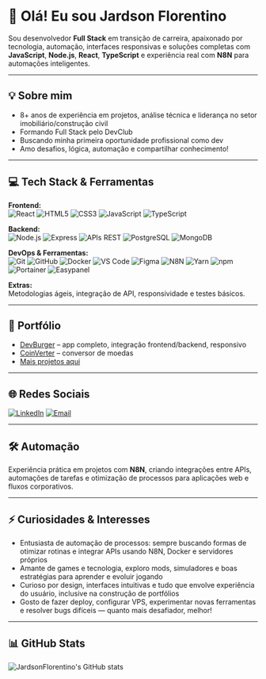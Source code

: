# 👋 Olá! Eu sou Jardson Florentino

Sou desenvolvedor **Full Stack** em transição de carreira, apaixonado por tecnologia, automação, interfaces responsivas e soluções completas com **JavaScript**, **Node.js**, **React**, **TypeScript** e experiência real com **N8N** para automações inteligentes.

---

## 💡 Sobre mim
- 8+ anos de experiência em projetos, análise técnica e liderança no setor imobiliário/construção civil
- Formando Full Stack pelo DevClub
- Buscando minha primeira oportunidade profissional como dev
- Amo desafios, lógica, automação e compartilhar conhecimento!

---


## 💻 Tech Stack & Ferramentas

**Frontend:**  
![React](https://img.shields.io/badge/react-20232A?style=flat-square&logo=react&logoColor=61DAFB)
![HTML5](https://img.shields.io/badge/html5-E34F26?style=flat-square&logo=html5&logoColor=white)
![CSS3](https://img.shields.io/badge/css3-1572B6?style=flat-square&logo=css3&logoColor=white)
![JavaScript](https://img.shields.io/badge/javascript-F7DF1E?style=flat-square&logo=javascript&logoColor=black)
![TypeScript](https://img.shields.io/badge/typescript-3178C6?style=flat-square&logo=typescript&logoColor=white)

**Backend:**  
![Node.js](https://img.shields.io/badge/node.js-339933?style=flat-square&logo=nodedotjs&logoColor=white)
![Express](https://img.shields.io/badge/express.js-404D59?style=flat-square&logo=express&logoColor=white)
![APIs REST](https://img.shields.io/badge/api%20rest-005571?style=flat-square)
![PostgreSQL](https://img.shields.io/badge/postgresql-316192?style=flat-square&logo=postgresql&logoColor=white)
![MongoDB](https://img.shields.io/badge/mongodb-47A248?style=flat-square&logo=mongodb&logoColor=white)

**DevOps & Ferramentas:**  
![Git](https://img.shields.io/badge/git-F05033?style=flat-square&logo=git&logoColor=white)
![GitHub](https://img.shields.io/badge/github-181717?style=flat-square&logo=github&logoColor=white)
![Docker](https://img.shields.io/badge/docker-2496ED?style=flat-square&logo=docker&logoColor=white)
![VS Code](https://img.shields.io/badge/VS%20Code-007ACC?style=flat-square&logo=visualstudiocode&logoColor=white)
![Figma](https://img.shields.io/badge/figma-F24E1E?style=flat-square&logo=figma&logoColor=white)
![N8N](https://img.shields.io/badge/n8n-EF7B4D?style=flat-square&logo=n8n&logoColor=white)
![Yarn](https://img.shields.io/badge/yarn-2C8EBB?style=flat-square&logo=yarn&logoColor=white)
![npm](https://img.shields.io/badge/npm-CB3837?style=flat-square&logo=npm&logoColor=white)
![Portainer](https://img.shields.io/badge/portainer-13BEF9?style=flat-square&logo=portainer&logoColor=white)
![Easypanel](https://img.shields.io/badge/easypanel-6EC7FA?style=flat-square)

**Extras:**  
Metodologias ágeis, integração de API, responsividade e testes básicos.


---

## 🚀 Portfólio
- [DevBurger](https://github.com/jardsonflorentino/devburger-interface) – app completo, integração frontend/backend, responsivo
- [CoinVerter](https://github.com/jardsonflorentino/CoinVerter) – conversor de moedas
- [Mais projetos aqui](https://github.com/jardsonflorentino?tab=repositories)

---

## 🌐 Redes Sociais

[![LinkedIn](https://img.shields.io/badge/-LinkedIn-%230077B5?style=flat-square&logo=linkedin&logoColor=white)](https://linkedin.com/in/jardsonflorentino)
[![Email](https://img.shields.io/badge/-Email-%23D14836?style=flat-square&logo=gmail&logoColor=white)](mailto:jardsonflorentino@gmail.com)


---

## 🛠️ Automação
Experiência prática em projetos com **N8N**, criando integrações entre APIs, automações de tarefas e otimização de processos para aplicações web e fluxos corporativos.

---

## ⚡ Curiosidades & Interesses
- Entusiasta de automação de processos: sempre buscando formas de otimizar rotinas e integrar APIs usando N8N, Docker e servidores próprios
- Amante de games e tecnologia, exploro mods, simuladores e boas estratégias para aprender e evoluir jogando
- Curioso por design, interfaces intuitivas e tudo que envolve experiência do usuário, inclusive na construção de portfólios
- Gosto de fazer deploy, configurar VPS, experimentar novas ferramentas e resolver bugs difíceis — quanto mais desafiador, melhor!

---

## 📊 GitHub Stats
![JardsonFlorentino's GitHub stats](https://github-readme-stats.vercel.app/api?username=jardsonflorentino&show_icons=true&theme=radical)

